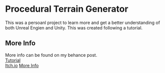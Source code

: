 # Procedural Terrain Generator
This was a persoanl project to learn more and get a better understanding of both Unreal Engien and Unity. This was created following a tutorial.

## More Info
More info can be found on my behance post.  
[Tutorial](https://www.youtube.com/playlist?list=PLFt_AvWsXl0eBW2EiBtl_sxmDtSgZBxB3)  
[Itch.io](https://pnguinmster.itch.io/procedural-terrain)
[More Info](https://www.behance.net/gallery/172704875/Procedural-Level-Generator)  
